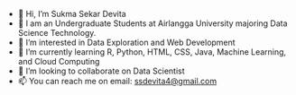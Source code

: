 - 👋 Hi, I’m Sukma Sekar Devita
- 👋 I am an Undergraduate Students at Airlangga University majoring Data Science Technology.
- 👀 I’m interested in Data Exploration and Web Development
- 🌱 I’m currently learning R, Python, HTML, CSS, Java, Machine Learning, and Cloud Computing
- 💞️ I’m looking to collaborate on Data Scientist
- 📫 You can reach me on email: ssdevita4@gmail.com
